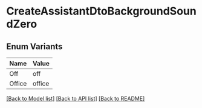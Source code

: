 # CreateAssistantDtoBackgroundSoundZero

## Enum Variants

| Name | Value |
|---- | -----|
| Off | off |
| Office | office |


[[Back to Model list]](../README.md#documentation-for-models) [[Back to API list]](../README.md#documentation-for-api-endpoints) [[Back to README]](../README.md)


